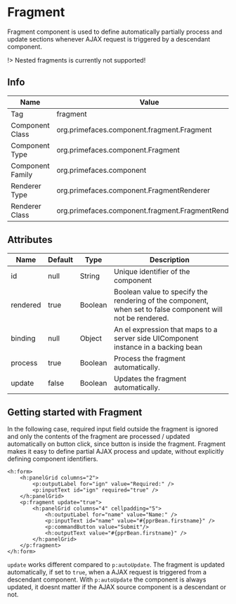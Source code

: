 # Fragment

Fragment component is used to define automatically partially process and update sections whenever
AJAX request is triggered by a descendant component.

!> Nested fragments is currently not supported!

## Info

| Name | Value |
| --- | --- |
| Tag | fragment
| Component Class | org.primefaces.component.fragment.Fragment
| Component Type | org.primefaces.component.Fragment
| Component Family | org.primefaces.component |
| Renderer Type | org.primefaces.component.FragmentRenderer
| Renderer Class | org.primefaces.component.fragment.FragmentRenderer

## Attributes

| Name | Default | Type | Description |
| --- | --- | --- | --- |
| id | null | String | Unique identifier of the component
| rendered | true | Boolean | Boolean value to specify the rendering of the component, when set to false component will not be rendered.
| binding | null | Object | An el expression that maps to a server side UIComponent instance in a backing bean
| process | true | Boolean | Process the fragment automatically.
| update | false | Boolean | Updates the fragment automatically.

## Getting started with Fragment
In the following case, required input field outside the fragment is ignored and only the contents of
the fragment are processed / updated automatically on button click, since button is inside the fragment.
Fragment makes it easy to define partial AJAX process and update, without explicitly defining component identifiers.

```xhtml
<h:form>
    <h:panelGrid columns="2">
        <p:outputLabel for="ign" value="Required:" />
        <p:inputText id="ign" required="true" />
    </h:panelGrid>
    <p:fragment update="true">
        <h:panelGrid columns="4" cellpadding="5">
            <h:outputLabel for="name" value="Name:" />
            <p:inputText id="name" value="#{pprBean.firstname}" />
            <p:commandButton value="Submit"/>
            <h:outputText value="#{pprBean.firstname}" />
        </h:panelGrid>
    </p:fragment>
</h:form>
```

`update` works different compared to `p:autoUpdate`.
The fragment is updated automatically, if set to `true`, when a AJAX request is triggered from a descendant component.
With `p:autoUpdate` the component is always updated, it doesnt matter if the AJAX source component is a descendant or not.